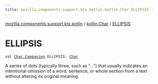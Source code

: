 ```yaml
---
title: mozilla.components.support.ktx.kotlin.kotlin.Char.ELLIPSIS - 
---
```


[mozilla.components.support.ktx.kotlin](../index.html) / [kotlin.Char](index.html) / [ELLIPSIS](./-e-l-l-i-p-s-i-s.html)

# ELLIPSIS

`val `[`Char.Companion`](https://kotlinlang.org/api/latest/jvm/stdlib/kotlin/-char/-companion/index.html)`.ELLIPSIS: `[`Char`](https://kotlinlang.org/api/latest/jvm/stdlib/kotlin/-char/index.html)

A series of dots (typically three, such as "…") that usually indicates an intentional omission of
a word, sentence, or whole section from a text without altering its original meaning.

